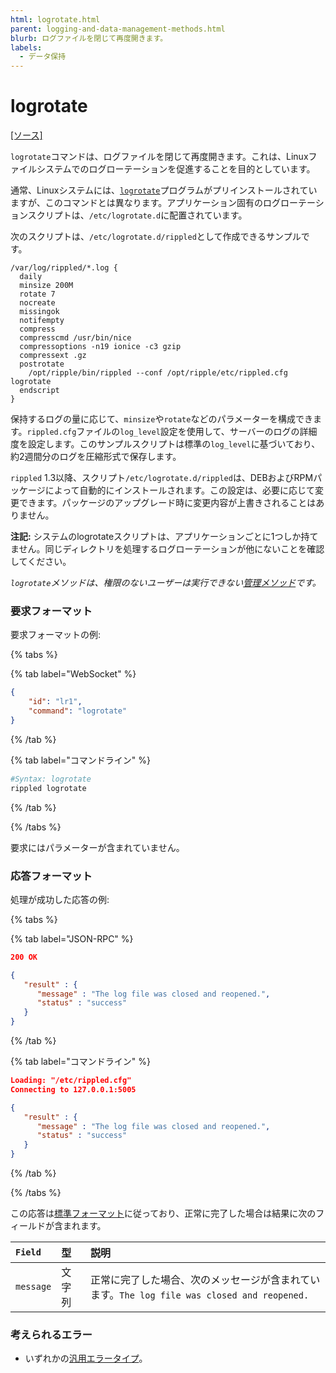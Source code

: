 ```yaml
---
html: logrotate.html
parent: logging-and-data-management-methods.html
blurb: ログファイルを閉じて再度開きます。
labels:
  - データ保持
---
```

# logrotate
[[ソース]](https://github.com/XRPLF/rippled/blob/743bd6c9175c472814448ea889413be79dfd1c07/src/ripple/rpc/handlers/LogRotate.cpp "Source")

`logrotate`コマンドは、ログファイルを閉じて再度開きます。これは、Linuxファイルシステムでのログローテーションを促進することを目的としています。

通常、Linuxシステムには、[`logrotate`](https://linux.die.net/man/8/logrotate)プログラムがプリインストールされていますが、このコマンドとは異なります。アプリケーション固有のログローテーションスクリプトは、`/etc/logrotate.d`に配置されています。

次のスクリプトは、`/etc/logrotate.d/rippled`として作成できるサンプルです。

```logrotate
/var/log/rippled/*.log {
  daily
  minsize 200M
  rotate 7
  nocreate
  missingok
  notifempty
  compress
  compresscmd /usr/bin/nice
  compressoptions -n19 ionice -c3 gzip
  compressext .gz
  postrotate
    /opt/ripple/bin/rippled --conf /opt/ripple/etc/rippled.cfg logrotate
  endscript
}
```

保持するログの量に応じて、`minsize`や`rotate`などのパラメーターを構成できます。`rippled.cfg`ファイルの`log_level`設定を使用して、サーバーのログの詳細度を設定します。このサンプルスクリプトは標準の`log_level`に基づいており、約2週間分のログを圧縮形式で保存します。

`rippled` 1.3以降、スクリプト`/etc/logrotate.d/rippled`は、DEBおよびRPMパッケージによって自動的にインストールされます。この設定は、必要に応じて変更できます。パッケージのアップグレード時に変更内容が上書きされることはありません。

**注記:** システムのlogrotateスクリプトは、アプリケーションごとに1つしか持てません。同じディレクトリを処理するログローテーションが他にないことを確認してください。

_`logrotate`メソッドは、権限のないユーザーは実行できない[管理メソッド](../index.md)です。_

### 要求フォーマット
要求フォーマットの例:

{% tabs %}

{% tab label="WebSocket" %}
```json
{
    "id": "lr1",
    "command": "logrotate"
}
```
{% /tab %}

{% tab label="コマンドライン" %}
```sh
#Syntax: logrotate
rippled logrotate
```
{% /tab %}

{% /tabs %}

要求にはパラメーターが含まれていません。

### 応答フォーマット

処理が成功した応答の例:

{% tabs %}

{% tab label="JSON-RPC" %}
```json
200 OK

{
   "result" : {
      "message" : "The log file was closed and reopened.",
      "status" : "success"
   }
}

```
{% /tab %}

{% tab label="コマンドライン" %}
```json
Loading: "/etc/rippled.cfg"
Connecting to 127.0.0.1:5005

{
   "result" : {
      "message" : "The log file was closed and reopened.",
      "status" : "success"
   }
}

```
{% /tab %}

{% /tabs %}

この応答は[標準フォーマット](../../api-conventions/response-formatting.md)に従っており、正常に完了した場合は結果に次のフィールドが含まれます。

| `Field`   | 型     | 説明                                                    |
|:----------|:-------|:--------------------------------------------------------|
| `message` | 文字列 | 正常に完了した場合、次のメッセージが含まれています。`The log file was closed and reopened.` |

### 考えられるエラー

* いずれかの[汎用エラータイプ](../../api-conventions/error-formatting.md#汎用エラー)。
